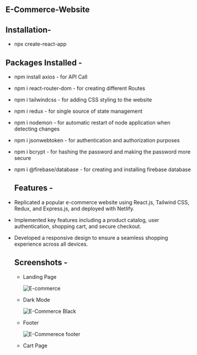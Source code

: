 ## E-Commerce-Website

## Installation-
- npx create-react-app

## Packages Installed -
- npm install axios - for API Call
- npm i react-router-dom - for creating different Routes
- npm i tailwindcss - for adding CSS styling to the website
- npm i redux - for single source of state management
- npm i nodemon - for automatic restart of node application when detecting changes
- npm i jsonwebtoken - for authentication and authorization purposes
- npm i bcrypt - for hashing the password and making the password more secure
- npm i @firebase/database - for creating and installing firebase database

  ## Features -
- Replicated a popular e-commerce website using React.js, Tailwind CSS, Redux, and Express.js, and deployed with Netlify.
- Implemented key features including a product catalog, user authentication, shopping cart, and secure checkout.
- Developed a responsive design to ensure a seamless shopping experience across all devices.

  ## Screenshots -
  - Landing Page
 
    ![E-commerce](https://github.com/Anshu1997-cloud/E-Commerce-Website/assets/135546335/23fcc1e0-18de-4770-a9d1-0697e865d4e9)

  - Dark Mode

    ![E-Commerce Black](https://github.com/Anshu1997-cloud/E-Commerce-Website/assets/135546335/0318c07f-18e1-4fbb-8e20-d48cf28c45b8)

  - Footer
 
    ![E-Commerece footer](https://github.com/Anshu1997-cloud/E-Commerce-Website/assets/135546335/0a9322f2-0a8c-4da4-8870-686a192bf6e6)

  - Cart Page
 
    
